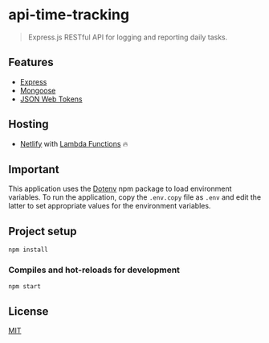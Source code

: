 # api-time-tracking
> Express.js RESTful API for logging and reporting daily tasks.

## Features

- [Express](https://expressjs.com/)
- [Mongoose](https://mongoosejs.com/)
- [JSON Web Tokens](https://jwt.io/)

## Hosting

- [Netlify](https://www.netlify.com/) with [Lambda Functions](https://www.netlify.com/docs/functions/) :fire:

## Important

This application uses the [Dotenv](https://www.npmjs.com/package/dotenv) npm package to load environment variables.
To run the application, copy the `.env.copy` file as `.env` and edit the latter to set appropriate values for the environment variables.

## Project setup
```
npm install
```

### Compiles and hot-reloads for development
```
npm start
```

## License
[MIT](https://github.com/ccalvarez/api-time-tracking/blob/master/LICENSE)
